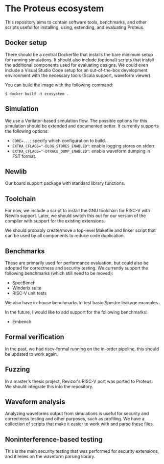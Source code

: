 # The Proteus ecosystem

This repository aims to contain software tools, benchmarks, and other scripts useful for installing, using, extending, and evaluating Proteus.

## Docker setup

There should be a central Dockerfile that installs the bare minimum setup for running simulations.
It should also include (optional) scripts that install the additional components used for evaluating designs.
We could even include a Visual Studio Code setup for an out-of-the-box development environment with the necessary tools (Scala support, waveform viewer).

You can build the image with the following command:

```shell
$ docker build -t ecosystem .
```

## Simulation

We use a Verilator-based simulation flow.
The possible options for this simulation should be extended and documented better.
It currently supports the following options:
- `CORE=...`: specify which configuration to build.
- `EXTRA_CFLAGS="-DLOG_STORES_ENABLED"`: enable logging stores on stderr.
- `EXTRA_CFLAGS="-DTRACE_DUMP_ENABLED"`: enable waveform dumping in FST format.

## Newlib

Our board support package with standard library functions.

## Toolchain

For now, we include a script to install the GNU toolchain for RISC-V with Newlib support.
Later, we should switch this out for our version of the compiler with support for the existing extensions.

We should probably create/move a top-level Makefile and linker script that can be used by all components to reduce code duplication.

## Benchmarks

These are primarily used for performance evaluation, but could also be adopted for correctness and security testing.
We currently support the following benchmarks (which still need to be moved):

- SpecBench
- Winderix suite
- RISC-V unit tests

We also have in-house benchmarks to test basic Spectre leakage examples.

In the future, I would like to add support for the following benchmarks:

- Embench

## Formal verification

In the past, we had riscv-formal running on the in-order pipeline, this should be updated to work again.

## Fuzzing

In a master's thesis project, Revizor's RISC-V port was ported to Proteus.
We should integrate this into the repository.

## Waveform analysis

Analyzing waveforms output from simulations is useful for security and correctness testing and other purposes, such as profiling.
We have a collection of scripts that make it easier to work with and parse these files.

## Noninterference-based testing

This is the main security testing that was performed for security extensions, and it relies on the waveform parsing library.
